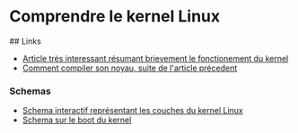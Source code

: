 # Comprendre le kernel Linux

## Links

* [Article très interessant résumant brievement le fonctionement du kernel](http://www.debianaddict.org/article51.html)
* [Comment compiler son noyau, suite de l'article précedent](http://www.debianaddict.org/article32.html)

### Schemas

* [Schema interactif représentant les couches du kernel Linux](http://www.makelinux.net/kernel_map/)
* [Schema sur le boot du kernel](http://3.bp.blogspot.com/_F9g0uOhDKzM/TS2RSXvG1GI/AAAAAAAAAB0/p1GVCG1bHMI/s1600/rhce_linux_boot_diagram.png)
